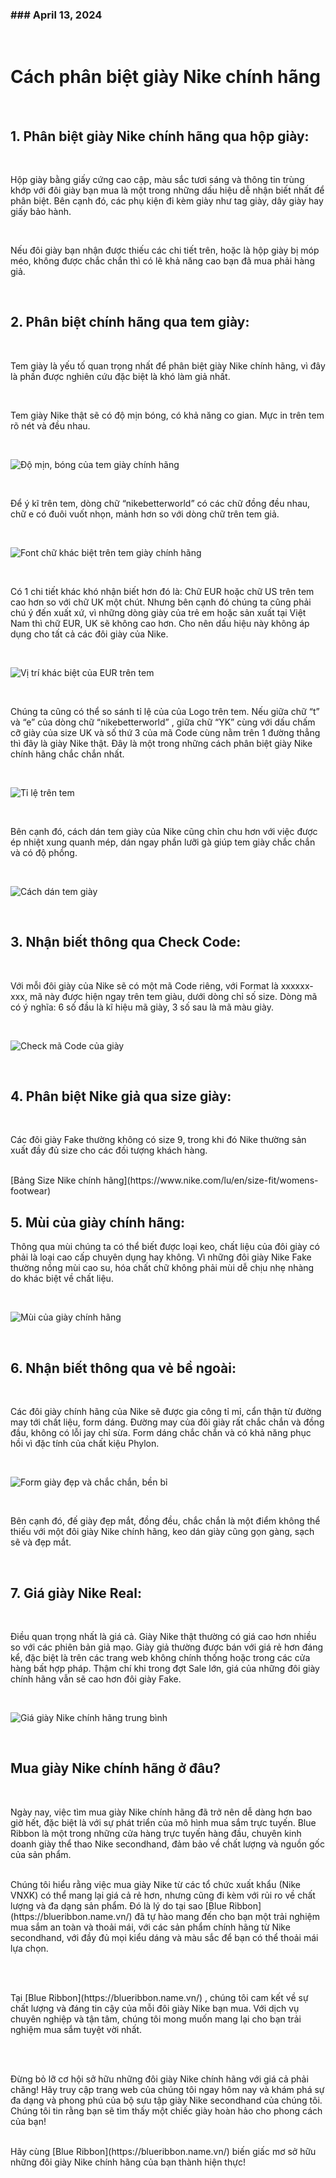 <h3 class="date">
    ### April 13, 2024
</h3>

<br/>

# Cách phân biệt giày Nike chính hãng

<br/>

## 1. Phân biệt giày Nike chính hãng qua hộp giày:

<br/>

Hộp giày bằng giấy cứng cao cập, màu sắc tươi sáng và thông tin trùng khớp với đôi giày bạn mua là một trong những dấu hiệu dễ nhận biết nhất để phân biệt. Bên cạnh đó, các phụ kiện đi kèm giày như tag giày, dây giày hay giấy bảo hành. 

<br/>

Nếu đôi giày bạn nhận được thiếu các chi tiết trên, hoặc là hộp giày bị móp méo, không được chắc chắn thì có lẽ khả năng cao bạn đã mua phải hàng giả.

<br/>

## 2. Phân biệt chính hãng qua tem giày:

<br/>

Tem giày là yếu tố quan trọng nhất để phân biệt giày Nike chính hãng, vì đây là phần được nghiên cứu đặc biệt là khó làm giả nhất.

<br/>

Tem giày Nike thật sẽ có độ mịn bóng, có khả năng co gian. Mực in trên tem rõ nét và đều nhau.

<br/>

![Độ mịn, bóng của tem giày chính hãng](https://www.thuongdo.com/sites/default/files/u165605/cach-phan-biet-giay-nike-chinh-hang-3.jpg)

<br/>

Để ý kĩ trên tem, dòng chữ “nikebetterworld” có các chữ đồng đều nhau, chữ e có đuôi vuốt nhọn, mảnh hơn so với dòng chữ trên tem giả.

<br/>

![Font chữ khác biệt trên tem giày chính hãng](https://thuhiensport.com/wp-content/uploads/2018/08/Chu-e-trong-tem-mac-Nike-chinh-hang-co-duoi-nhon-1.jpg)

<br/>

Có 1 chi tiết khác khó nhận biết hơn đó là: Chữ EUR hoặc chữ US trên tem cao hơn so với chữ UK một chút. Nhưng bên cạnh đó chúng ta cũng phải chú ý đến xuất xứ, vì những dòng giày của trẻ em hoặc sản xuất tại Việt Nam thì chữ EUR, UK sẽ không cao hơn. Cho nên dấu hiệu này không áp dụng cho tất cả các đôi giày của Nike.

<br/>

![Vị trí khác biệt của EUR trên tem](https://capvirgo.com/wp-content/uploads/2017/05/5.png)

<br/>

Chúng ta cũng có thể so sánh tỉ lệ của của Logo trên tem. Nếu giữa chữ “t” và “e” của dòng chữ “nikebetterworld” , giữa chữ “YK” cùng với dấu chấm cỡ giày của size UK và số thứ 3 của mã Code cùng nằm trên 1 đường thẳng thì đây là giày Nike thật. Đây là một trong những cách phân biệt giày Nike chính hãng chắc chắn nhất.

<br/>

![Tỉ lệ trên tem](https://capvirgo.com/wp-content/uploads/2017/05/6.png)

<br/>

Bên cạnh đó, cách dán tem giày của Nike cũng chỉn chu hơn với việc được ép nhiệt xung quanh mép, dán ngay phần lưỡi gà giúp tem giày chắc chắn và có độ phồng.

<br/>

![Cách dán tem giày](https://www.thuongdo.com/sites/default/files/u165605/cach-phan-biet-giay-nike-chinh-hang-7.jpg)

<br/>

## 3. Nhận biết thông qua Check Code:

<br/>

Với mỗi đôi giày của Nike sẽ có một mã Code riêng, với Format là  xxxxxx-xxx, mã này được hiện ngay trên tem giàu, dưới dòng chỉ số size. Dòng mã có ý nghĩa: 6 số đầu là kĩ hiệu mã giày, 3 số sau là mã màu giày.

<br/>

![Check mã Code của giày](https://mcdn.coolmate.me/image/July2020/2_98.jpg)

<br/>

## 4. Phân biệt Nike giả qua size giày:

<br/>

Các đôi giày Fake thường không có size 9, trong khi đó Nike thường sản xuất đầy đủ size cho các đối tượng khách hàng.

<br/>

<span class='nikeSize' markdown='1'>
    [Bảng Size Nike chính hãng](https://www.nike.com/lu/en/size-fit/womens-footwear)
</span>

<br/>

## 5. Mùi của giày chính hãng:

Thông qua mùi chúng ta có thể biết được loại keo, chất liệu của đôi giày có phải là loại cao cấp chuyên dụng hay không. Vì những đôi giày Nike Fake thường nồng mùi cao su, hóa chất chữ không phải mùi dễ chịu nhẹ nhàng do khác biệt về chất liệu.

<br/>

![Mùi của giày chính hãng](https://bizweb.dktcdn.net/100/413/335/files/lead-mschf-lil-nas-x-custom-nike-air-max-97-satan-shoes-controversy.jpg?v=1616986870233)

<br/>

## 6. Nhận biết thông qua vẻ bề ngoài:

<br/>

Các đôi giày chính hãng của Nike sẽ được gia công tỉ mỉ, cẩn thận từ đường may tới chất liệu, form dáng. Đường may của đôi giày rất chắc chắn và đồng đầu, không có lỗi jay chỉ sừa. Form dáng chắc chắn và có khả năng phục hồi vì đặc tính của chất kiệu Phylon.

<br/>

![Form giày đẹp và chắc chắn, bền bỉ](https://media.fashionnetwork.com/cdn-cgi/image/fit=contain,width=1000,height=1000/m/5601/db6b/84e2/ed97/030e/6660/18df/10db/be03/4e6d/4e6d.png)

<br/>

Bên cạnh đó, đế giày đẹp mắt, đồng đều, chắc chắn là một điểm không thể thiếu với một đôi giày Nike chính hãng, keo dán giày cũng gọn gàng, sạch sẽ và đẹp mắt.

<br/>

## 7. Giá giày Nike Real:

<br/>

Điều quan trọng nhất là giá cả. Giày Nike thật thường có giá cao hơn nhiều so với các phiên bản giả mạo. Giày giả thường được bán với giá rẻ hơn đáng kể, đặc biệt là trên các trang web không chính thống hoặc trong các cửa hàng bất hợp pháp. Thậm chí khi trong đợt Sale lớn, giá của những đôi giày chính hãng vẫn sẽ cao hơn đôi giày Fake.

<br/>

![Giá giày Nike chính hãng trung bình](https://cdn.runrepeat.com/storage/gallery/post/28213/14b20-20average20price20of20nike20shoes20by20category-15901100-720.png)

<br/>

## Mua giày Nike chính hãng ở đâu?

<br/>

Ngày nay, việc tìm mua giày Nike chính hãng đã trở nên dễ dàng hơn bao giờ hết, đặc biệt là với sự phát triển của mô hình mua sắm trực tuyến. Blue Ribbon là một trong những cửa hàng trực tuyến hàng đầu, chuyên kinh doanh giày thể thao Nike secondhand, đảm bảo về chất lượng và nguồn gốc của sản phẩm.

<br/>

<span class="title" markdown='1'>
    Chúng tôi hiểu rằng việc mua giày Nike từ các tổ chức xuất khẩu (Nike VNXK) có thể mang lại giá cả rẻ hơn, nhưng cũng đi kèm với rủi ro về chất lượng và đa dạng sản phẩm. Đó là lý do tại sao
</span>
<span class="tagWeb">
[Blue Ribbon](https://blueribbon.name.vn/) 
</span>
 <span class="title" markdown='1'>
    đã tự hào mang đến cho bạn một trải nghiệm mua sắm an toàn và thoải mái, với các sản phẩm chính hãng từ Nike secondhand, với đầy đủ mọi kiểu dáng và màu sắc để bạn có thể thoải mái lựa chọn.
 </span>

<br/><br/>

<span class="title" markdown='1'>
    Tại 
</span>
<span class="tagWeb">
[Blue Ribbon](https://blueribbon.name.vn/) 
</span>
<span class="title" markdown='1'>
    , chúng tôi cam kết về sự chất lượng và đáng tin cậy của mỗi đôi giày Nike bạn mua. Với dịch vụ chuyên nghiệp và tận tâm, chúng tôi mong muốn mang lại cho bạn trải nghiệm mua sắm tuyệt vời nhất.
</span>

<br/><br/>

Đừng bỏ lỡ cơ hội sở hữu những đôi giày Nike chính hãng với giá cả phải chăng! Hãy truy cập trang web của chúng tôi ngay hôm nay và khám phá sự đa dạng và phong phú của bộ sưu tập giày Nike secondhand của chúng tôi. Chúng tôi tin rằng bạn sẽ tìm thấy một chiếc giày hoàn hảo cho phong cách của bạn!

<br/>

<span class="title" markdown='1'>
    Hãy cùng 
</span>
<span class="tagWeb">
[Blue Ribbon](https://blueribbon.name.vn/) 
</span>
<span class="title" markdown='1'>
    biến giấc mơ sở hữu những đôi giày Nike chính hãng của bạn thành hiện thực!
</span> 

<br/>